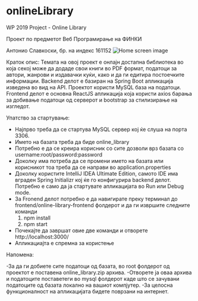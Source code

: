 # onlineLibrary

WP 2019 Project - Online Library

Проект по предметот Веб Програмирање на ФИНКИ

Антонио Славкоски, бр. на индекс 161152
![Home screen image](homeScreen.png)

Краток опис:
Темата на овој проект е онлајн достапна библиотека во која секој може да додаде свои книги во PDF формат, податоци за автори, жанрови и издавачки куќи, како и да ги едитира постоечките информации.
Backend делот е базиран на Spring Boot апликација изведена во вид на API.
Проектот користи MySQL база на податоци.
Frontend делот е основна ReactJS  апликација која користи axios барања за добивање податоци од серверот и bootstrap за стилизирање на изгледот.

Упатство за стартување:
- Најпрво треба да се стартува MySQL сервер кој ќе слуша на порта 3306.
- Името на базата треба да биде online_library
- Потребно е да се креира корисник со сите дозволи врз базата со username:root/password:password
- Доколку има потреба да се промени името на базата или корисникот тоа треба да се направи во application.properties
- Доколку користите IntelliJ IDEA Ultimate Edition, самото IDE има вграден Spring Initializr кој ќе го конфигурира backend делот. Потребно е само да ја стартувате апликацијата во Run или Debug mode.
- За Fronend делот потребно е да навигирате преку терминал до frontend/online-library-frontend фолдерот и да ги извршите следните команди
  1. npm install
  2. npm start
- Почекајте да завршат овие две команди и отворете http://localhost:3000/
- Апликациајта е спремна за користење

Напомена:

 -За да ги добиете сите податоци од базата, во root фолдерот од проектот е поставена online_library.zip архива.
 -Отворете ја оваа архива и податоците поставетеги во mysql фолдерот каде што се зачувани податоците од базата локално на вашиот компјутер.
 -За целосна функционалност на апликацијата бидете поврзани на интернет.
